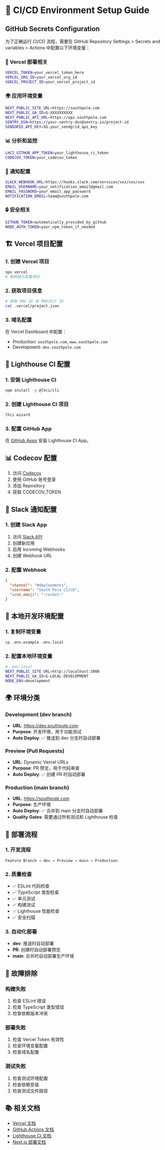 # 🔧 CI/CD Environment Setup Guide

## GitHub Secrets Configuration

为了正确运行 CI/CD 流程，需要在 GitHub Repository Settings > Secrets and variables > Actions 中配置以下环境变量：

### 🚀 Vercel 部署相关
```bash
VERCEL_TOKEN=your_vercel_token_here
VERCEL_ORG_ID=your_vercel_org_id
VERCEL_PROJECT_ID=your_vercel_project_id
```

### 🌍 应用环境变量
```bash
NEXT_PUBLIC_SITE_URL=https://southpole.com
NEXT_PUBLIC_GA_ID=G-XXXXXXXXXX
NEXT_PUBLIC_API_URL=https://api.southpole.com
SENTRY_DSN=https://your-sentry-dsn@sentry.io/project-id
SENDGRID_API_KEY=SG.your_sendgrid_api_key
```

### 📊 分析和监控
```bash
LHCI_GITHUB_APP_TOKEN=your_lighthouse_ci_token
CODECOV_TOKEN=your_codecov_token
```

### 📢 通知配置
```bash
SLACK_WEBHOOK_URL=https://hooks.slack.com/services/xxx/xxx/xxx
EMAIL_USERNAME=your_notification_email@gmail.com
EMAIL_PASSWORD=your_email_app_password
NOTIFICATION_EMAIL=team@southpole.com
```

### 🔒 安全相关
```bash
GITHUB_TOKEN=automatically_provided_by_github
NODE_AUTH_TOKEN=your_npm_token_if_needed
```

## 🏗️ Vercel 项目配置

### 1. 创建 Vercel 项目
```bash
npx vercel
# 按照提示配置项目
```

### 2. 获取项目信息
```bash
# 获取 ORG ID 和 PROJECT ID
cat .vercel/project.json
```

### 3. 域名配置
在 Vercel Dashboard 中配置：
- Production: `southpole.com`, `www.southpole.com`
- Development: `dev.southpole.com`

## 🚨 Lighthouse CI 配置

### 1. 安装 Lighthouse CI
```bash
npm install -g @lhci/cli
```

### 2. 创建 Lighthouse CI 项目
```bash
lhci wizard
```

### 3. 配置 GitHub App
在 [GitHub Apps](https://github.com/apps/lighthouse-ci) 安装 Lighthouse CI App。

## 📊 Codecov 配置

1. 访问 [Codecov](https://codecov.io/)
2. 使用 GitHub 账号登录
3. 添加 Repository
4. 获取 CODECOV_TOKEN

## 📢 Slack 通知配置

### 1. 创建 Slack App
1. 访问 [Slack API](https://api.slack.com/apps)
2. 创建新应用
3. 启用 Incoming Webhooks
4. 创建 Webhook URL

### 2. 配置 Webhook
```json
{
  "channel": "#deployments",
  "username": "South Pole CI/CD",
  "icon_emoji": ":rocket:"
}
```

## 🔧 本地开发环境配置

### 1. 复制环境变量
```bash
cp .env.example .env.local
```

### 2. 配置本地环境变量
```bash
# .env.local
NEXT_PUBLIC_SITE_URL=http://localhost:3000
NEXT_PUBLIC_GA_ID=G-LOCAL-DEVELOPMENT
NODE_ENV=development
```

## 🌍 环境分类

### Development (dev branch)
- **URL**: https://dev.southpole.com
- **Purpose**: 开发环境，用于功能测试
- **Auto Deploy**: ✅ 推送到 dev 分支时自动部署

### Preview (Pull Requests)
- **URL**: Dynamic Vercel URLs
- **Purpose**: PR 预览，用于代码审查
- **Auto Deploy**: ✅ 创建 PR 时自动部署

### Production (main branch)
- **URL**: https://southpole.com
- **Purpose**: 生产环境
- **Auto Deploy**: ✅ 合并到 main 分支时自动部署
- **Quality Gates**: 需要通过所有测试和 Lighthouse 检查

## 🔄 部署流程

### 1. 开发流程
```
Feature Branch → dev → Preview → main → Production
```

### 2. 质量检查
- ✅ ESLint 代码检查
- ✅ TypeScript 类型检查
- ✅ 单元测试
- ✅ 构建测试
- ✅ Lighthouse 性能检查
- ✅ 安全扫描

### 3. 自动化部署
- **dev**: 推送时自动部署
- **PR**: 创建时自动部署预览
- **main**: 合并时自动部署生产环境

## 🚨 故障排除

### 构建失败
1. 检查 ESLint 错误
2. 检查 TypeScript 类型错误
3. 检查依赖版本冲突

### 部署失败
1. 检查 Vercel Token 有效性
2. 检查环境变量配置
3. 检查域名配置

### 测试失败
1. 检查测试环境配置
2. 检查依赖安装
3. 检查测试文件路径

## 📚 相关文档

- [Vercel 文档](https://vercel.com/docs)
- [GitHub Actions 文档](https://docs.github.com/en/actions)
- [Lighthouse CI 文档](https://github.com/GoogleChrome/lighthouse-ci)
- [Next.js 部署文档](https://nextjs.org/docs/deployment)